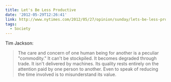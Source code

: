 ```yaml
---
title: Let's Be Less Productive
date: '2012-05-29T12:26:41'
link: http://www.nytimes.com/2012/05/27/opinion/sunday/lets-be-less-productive.html
tags:
  - Society
---
```

Tim Jackson:

> The care and concern of one human being for another is a peculiar "commodity." It can't be stockpiled. It becomes degraded through trade. It isn't delivered by machines. Its quality rests entirely on the attention paid by one person to another. Even to speak of reducing the time involved is to misunderstand its value.
